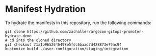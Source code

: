 # Manifest Hydration

To hydrate the manifests in this repository, run the following commands:

```shell
git clone https://github.com/zachaller/argocon-gitops-promoter-hydrate-demo
# cd into the cloned directory
git checkout 71a1b9652646498e5fdc6baad7d428873e79ac94
kustomize build ./user-configuration/staging/integration
```
